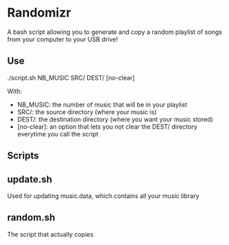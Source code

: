 Randomizr
=========

A bash script allowing you to generate and copy a random playlist of songs from your computer to your USB drive!

## Use
./script.sh NB_MUSIC SRC/ DEST/ [no-clear]

With:
* NB_MUSIC: the number of music that will be in your playlist
* SRC/: the source directory (where your music is)
* DEST/: the destination directory (where you want your music stored)
* [no-clear]: an option that lets you not clear the DEST/ directory everytime you call the script

## Scripts

update.sh
---------
Used for updating music.data, which contains all your music library

random.sh
---------
The script that actually copies 